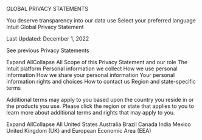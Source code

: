 GLOBAL PRIVACY STATEMENTS

You deserve transparency into our data use
Select your preferred language
Intuit Global Privacy Statement

Last Updated: December 1, 2022

See previous Privacy Statements






Expand AllCollapse All
Scope of this Privacy Statement and our role
The Intuit platform
Personal information we collect
How we use personal information
How we share your personal information
Your personal information rights and choices
How to contact us
Region and state-specific terms

Additional terms may apply to you based upon the country you reside in or the products you use. Please click the region or state that applies to you to learn more about additional terms and rights that may apply to you.




Expand AllCollapse All
United States
Australia
Brazil
Canada
India
Mexico
United Kingdom (UK) and European Economic Area (EEA)